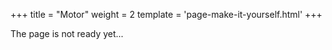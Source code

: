 +++
title = "Motor"
weight = 2
template = 'page-make-it-yourself.html'
+++

The page is not ready yet...
